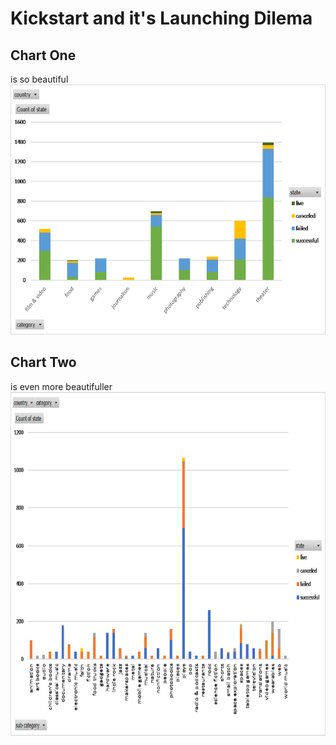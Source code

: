 # Kickstart and it's Launching Dilema

## Chart One
is so beautiful
</br>
<img src="charts/chart_1.png" width="700" height="400">
</br>
## Chart Two
is even more beautifuller
<img src="charts/chart_2.png" width="900" height="550">
